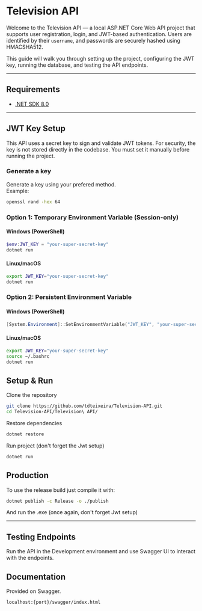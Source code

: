 # Television API

Welcome to the Television API — a local ASP.NET Core Web API project that supports user registration, login, and JWT-based authentication. Users are identified by their `username`, and passwords are securely hashed using HMACSHA512.

This guide will walk you through setting up the project, configuring the JWT key, running the database, and testing the API endpoints.

---

## Requirements

- [.NET SDK 8.0](https://dotnet.microsoft.com/en-us/download/dotnet/8.0)

---

## JWT Key Setup

This API uses a secret key to sign and validate JWT tokens. For security, the key is not stored directly in the codebase. You must set it manually before running the project.

### Generate a key
Generate a key using your prefered method.<br>
Example: 
```bash
openssl rand -hex 64
```

### Option 1: Temporary Environment Variable (Session-only)

#### Windows (PowerShell)

```powershell
$env:JWT_KEY = "your-super-secret-key"
dotnet run
```

#### Linux/macOS

```bash
export JWT_KEY="your-super-secret-key"
dotnet run
```

### Option 2: Persistent Environment Variable

#### Windows (PowerShell)

```powershell
[System.Environment]::SetEnvironmentVariable("JWT_KEY", "your-super-secret-key", "User")
```

#### Linux/macOS

```bash
export JWT_KEY="your-super-secret-key"
source ~/.bashrc
dotnet run
```

## Setup & Run

Clone the repository
```bash
git clone https://github.com/tdteixeira/Television-API.git
cd Television-API/Television\ API/
```
Restore dependencies
```bash
dotnet restore
```
Run project (don't forget the Jwt setup)
```bash
dotnet run
```

## Production
To use the release build just compile it with:
```bash
dotnet publish -c Release -o ./publish
```
And run the .exe (once again, don't forget Jwt setup)

---

## Testing Endpoints
Run the API in the Development environment and use Swagger UI to interact with the endpoints.

## Documentation
Provided on Swagger.
```
localhost:{port}/swagger/index.html
```
